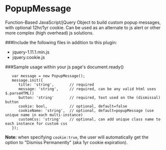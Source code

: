 # PopupMessage
Function-Based JavaScript/jQuery Object to build custom popup messages, with optional 12hr/1yr cookie. Can be used as an alternate to js alert or other more complex (high overhead) js solutions.

###Include the following files in addition to this plugin:
* jquery-1.11.1.min.js
* jquery.cookie.js

###Sample usage within your js page's document.ready()
```
   var message = new PopupMessage();
   message.init({
      title: 'string',       // required
      message: 'string',     // required, can be any valid html uses $.parseHTML()
      button: 'string'       // required, text used on the (dismissal) button
      cookie: bool,          // optional, default=false
      cookieName: 'string',  // optional, default=popupMessage (use unique name in each multi-instance)
      customCss: 'string'    // optional, can add unique class name to each instance for custom css
   });
```
**Note:** when specifying `cookie:true`, the user will automatically get the option to "Dismiss Permanently" (aka 1yr cookie expiration).
